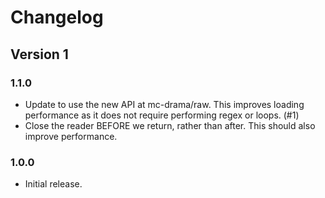 # Changelog
## Version 1
### 1.1.0
* Update to use the new API at mc-drama/raw. This improves loading performance as it does not
require performing regex or loops. (#1)
* Close the reader BEFORE we return, rather than after. This should also improve performance.

### 1.0.0
* Initial release.